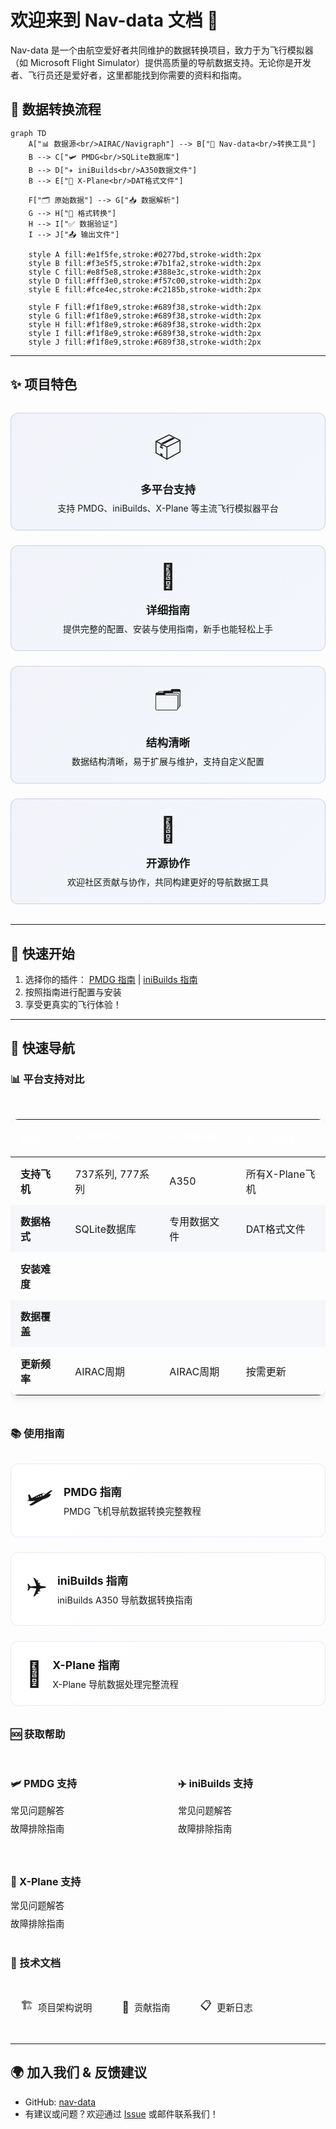 # 欢迎来到 Nav-data 文档 🚀

Nav-data 是一个由航空爱好者共同维护的数据转换项目，致力于为飞行模拟器（如 Microsoft Flight Simulator）提供高质量的导航数据支持。无论你是开发者、飞行员还是爱好者，这里都能找到你需要的资料和指南。

## 🔄 数据转换流程

```mermaid
graph TD
    A["📊 数据源<br/>AIRAC/Navigraph"] --> B["🔄 Nav-data<br/>转换工具"]
    B --> C["🛩️ PMDG<br/>SQLite数据库"]
    B --> D["✈️ iniBuilds<br/>A350数据文件"]
    B --> E["🛫 X-Plane<br/>DAT格式文件"]

    F["🗂️ 原始数据"] --> G["📥 数据解析"]
    G --> H["🔧 格式转换"]
    H --> I["✅ 数据验证"]
    I --> J["📤 输出文件"]

    style A fill:#e1f5fe,stroke:#0277bd,stroke-width:2px
    style B fill:#f3e5f5,stroke:#7b1fa2,stroke-width:2px
    style C fill:#e8f5e8,stroke:#388e3c,stroke-width:2px
    style D fill:#fff3e0,stroke:#f57c00,stroke-width:2px
    style E fill:#fce4ec,stroke:#c2185b,stroke-width:2px

    style F fill:#f1f8e9,stroke:#689f38,stroke-width:2px
    style G fill:#f1f8e9,stroke:#689f38,stroke-width:2px
    style H fill:#f1f8e9,stroke:#689f38,stroke-width:2px
    style I fill:#f1f8e9,stroke:#689f38,stroke-width:2px
    style J fill:#f1f8e9,stroke:#689f38,stroke-width:2px
```

---

## ✨ 项目特色

<div class="feature-grid">
  <div class="feature-card">
    <div class="feature-icon">📦</div>
    <h3>多平台支持</h3>
    <p>支持 PMDG、iniBuilds、X-Plane 等主流飞行模拟器平台</p>
  </div>
  
  <div class="feature-card">
    <div class="feature-icon">🛫</div>
    <h3>详细指南</h3>
    <p>提供完整的配置、安装与使用指南，新手也能轻松上手</p>
  </div>
  
  <div class="feature-card">
    <div class="feature-icon">🗂️</div>
    <h3>结构清晰</h3>
    <p>数据结构清晰，易于扩展与维护，支持自定义配置</p>
  </div>
  
  <div class="feature-card">
    <div class="feature-icon">🤝</div>
    <h3>开源协作</h3>
    <p>欢迎社区贡献与协作，共同构建更好的导航数据工具</p>
  </div>
</div>

<style>
.feature-grid {
  display: grid;
  grid-template-columns: repeat(auto-fit, minmax(250px, 1fr));
  gap: 1.5rem;
  margin: 2rem 0;
}

.feature-card {
  background: linear-gradient(135deg, rgba(30, 64, 175, 0.05), rgba(59, 130, 246, 0.05));
  border: 1px solid rgba(30, 64, 175, 0.2);
  border-radius: 12px;
  padding: 1.5rem;
  text-align: center;
  transition: all 0.3s ease;
}

.feature-card:hover {
  transform: translateY(-5px);
  box-shadow: 0 10px 25px rgba(30, 64, 175, 0.15);
  border-color: rgba(30, 64, 175, 0.3);
}

.feature-icon {
  font-size: 2.5rem;
  margin-bottom: 1rem;
  display: block;
}

.feature-card h3 {
  color: var(--vp-c-brand-1);
  margin: 0.5rem 0;
  font-size: 1.1rem;
}

.feature-card p {
  color: var(--vp-c-text-2);
  margin: 0;
  line-height: 1.5;
}
</style>

---

## 🚀 快速开始

1. 选择你的插件： [PMDG 指南](/PMDG/guide/index) | [iniBuilds 指南](/iniBuilds/guide/index)
2. 按照指南进行配置与安装
3. 享受更真实的飞行体验！

---

## 🧭 快速导航

### 📊 平台支持对比

<div class="comparison-table">
  <table>
    <thead>
      <tr>
        <th>特性</th>
        <th>🛩️ PMDG</th>
        <th>✈️ iniBuilds</th>
        <th>🛫 X-Plane</th>
      </tr>
    </thead>
    <tbody>
      <tr>
        <td><strong>支持飞机</strong></td>
        <td>737系列, 777系列</td>
        <td>A350</td>
        <td>所有X-Plane飞机</td>
      </tr>
      <tr>
        <td><strong>数据格式</strong></td>
        <td>SQLite数据库</td>
        <td>专用数据文件</td>
        <td>DAT格式文件</td>
      </tr>
      <tr>
        <td><strong>安装难度</strong></td>
        <td><StatusBadge type="warning" text="中等" icon="⚠️" /></td>
        <td><StatusBadge type="success" text="简单" icon="✅" /></td>
        <td><StatusBadge type="error" text="复杂" icon="🔴" /></td>
      </tr>
      <tr>
        <td><strong>数据覆盖</strong></td>
        <td><StatusBadge type="success" text="完整" icon="✅" /></td>
        <td><StatusBadge type="success" text="完整" icon="✅" /></td>
        <td><StatusBadge type="warning" text="部分" icon="⚠️" /></td>
      </tr>
      <tr>
        <td><strong>更新频率</strong></td>
        <td>AIRAC周期</td>
        <td>AIRAC周期</td>
        <td>按需更新</td>
      </tr>
    </tbody>
  </table>
</div>

### 📚 使用指南

<div class="guide-links">
  <a href="/PMDG/guide/index" class="guide-link pmdg">
    <div class="guide-icon">🛩️</div>
    <div class="guide-content">
      <h3>PMDG 指南</h3>
      <p>PMDG 飞机导航数据转换完整教程</p>
    </div>
  </a>
  
  <a href="/iniBuilds/guide/index" class="guide-link inibuilds">
    <div class="guide-icon">✈️</div>
    <div class="guide-content">
      <h3>iniBuilds 指南</h3>
      <p>iniBuilds A350 导航数据转换指南</p>
    </div>
  </a>
  
  <a href="/X-Plane/guide/index" class="guide-link xplane">
    <div class="guide-icon">🛫</div>
    <div class="guide-content">
      <h3>X-Plane 指南</h3>
      <p>X-Plane 导航数据处理完整流程</p>
    </div>
  </a>
</div>

### 🆘 获取帮助

<div class="help-section">
  <div class="help-category">
    <h4>🛩️ PMDG 支持</h4>
    <ul>
      <li><a href="/PMDG/faq">常见问题解答</a></li>
      <li><a href="/PMDG/troubleshooting">故障排除指南</a></li>
    </ul>
  </div>
  
  <div class="help-category">
    <h4>✈️ iniBuilds 支持</h4>
    <ul>
      <li><a href="/iniBuilds/faq">常见问题解答</a></li>
      <li><a href="/iniBuilds/troubleshooting">故障排除指南</a></li>
    </ul>
  </div>
  
  <div class="help-category">
    <h4>🛫 X-Plane 支持</h4>
    <ul>
      <li><a href="/X-Plane/faq">常见问题解答</a></li>
      <li><a href="/X-Plane/troubleshooting">故障排除指南</a></li>
    </ul>
  </div>
</div>

### 🔧 技术文档

<div class="tech-links">
  <a href="/iniBuilds/architecture" class="tech-link">
    <span class="tech-icon">🏗️</span>
    <span>项目架构说明</span>
  </a>
  <a href="/iniBuilds/contributing" class="tech-link">
    <span class="tech-icon">🤝</span>
    <span>贡献指南</span>
  </a>
  <a href="/iniBuilds/changelog" class="tech-link">
    <span class="tech-icon">📋</span>
    <span>更新日志</span>
  </a>
</div>

<style>
.comparison-table {
  margin: 2rem 0;
  overflow-x: auto;
}

.comparison-table table {
  width: 100%;
  border-collapse: collapse;
  border-radius: 12px;
  overflow: hidden;
  box-shadow: 0 4px 12px rgba(0, 0, 0, 0.1);
}

.comparison-table th {
  background: linear-gradient(135deg, var(--vp-c-brand-1), var(--aviation-sky));
  color: white;
  padding: 1rem;
  text-align: left;
  font-weight: 600;
}

.comparison-table td {
  padding: 0.875rem 1rem;
  border-bottom: 1px solid var(--vp-c-divider-light);
}

.comparison-table tr:nth-child(even) {
  background: rgba(30, 64, 175, 0.03);
}

.difficulty {
  padding: 0.25rem 0.5rem;
  border-radius: 16px;
  font-size: 0.75rem;
  font-weight: 600;
}

.difficulty.easy {
  background: #dcfce7;
  color: #166534;
}

.difficulty.medium {
  background: #fef3c7;
  color: #92400e;
}

.difficulty.hard {
  background: #fee2e2;
  color: #991b1b;
}

.status {
  padding: 0.25rem 0.5rem;
  border-radius: 16px;
  font-size: 0.75rem;
  font-weight: 600;
}

.status.complete {
  background: #dcfce7;
  color: #166534;
}

.status.partial {
  background: #fef3c7;
  color: #92400e;
}

.guide-links {
  display: grid;
  grid-template-columns: repeat(auto-fit, minmax(280px, 1fr));
  gap: 1.5rem;
  margin: 2rem 0;
}

.guide-link {
  display: flex;
  align-items: center;
  padding: 1.5rem;
  background: linear-gradient(135deg, rgba(255, 255, 255, 0.8), rgba(255, 255, 255, 0.4));
  border: 1px solid rgba(30, 64, 175, 0.1);
  border-radius: 12px;
  text-decoration: none;
  transition: all 0.3s ease;
  backdrop-filter: blur(10px);
}

.guide-link:hover {
  transform: translateY(-3px);
  box-shadow: 0 12px 24px rgba(30, 64, 175, 0.15);
  border-color: rgba(30, 64, 175, 0.3);
}

.guide-icon {
  font-size: 2.5rem;
  margin-right: 1rem;
}

.guide-content h3 {
  margin: 0 0 0.5rem 0;
  color: var(--vp-c-brand-1);
  font-size: 1.1rem;
}

.guide-content p {
  margin: 0;
  color: var(--vp-c-text-2);
  font-size: 0.9rem;
}

.help-section {
  display: grid;
  grid-template-columns: repeat(auto-fit, minmax(200px, 1fr));
  gap: 2rem;
  margin: 2rem 0;
}

.help-category h4 {
  color: var(--vp-c-brand-1);
  margin-bottom: 1rem;
  font-size: 1rem;
}

.help-category ul {
  list-style: none;
  padding: 0;
  margin: 0;
}

.help-category li {
  margin-bottom: 0.5rem;
}

.help-category a {
  color: var(--vp-c-text-2);
  text-decoration: none;
  font-size: 0.9rem;
  transition: color 0.2s ease;
}

.help-category a:hover {
  color: var(--vp-c-brand-1);
}

.tech-links {
  display: flex;
  flex-wrap: wrap;
  gap: 1rem;
  margin: 2rem 0;
}

.tech-link {
  display: flex;
  align-items: center;
  gap: 0.5rem;
  padding: 0.75rem 1rem;
  background: var(--vp-c-bg-soft);
  border: 1px solid var(--vp-c-divider);
  border-radius: 8px;
  text-decoration: none;
  color: var(--vp-c-text-1);
  transition: all 0.2s ease;
  font-size: 0.9rem;
}

.tech-link:hover {
  background: var(--vp-c-brand-soft);
  border-color: var(--vp-c-brand-1);
  color: var(--vp-c-brand-1);
}

.tech-icon {
  font-size: 1.1rem;
}
</style>

---

## 🌍 加入我们 & 反馈建议

- GitHub: [nav-data](https://github.com/nav-data)
- 有建议或问题？欢迎通过 [Issue](https://github.com/nav-data/nav-data/issues) 或邮件联系我们！
